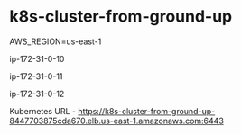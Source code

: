 # k8s-cluster-from-ground-up

AWS_REGION=us-east-1

ip-172-31-0-10

ip-172-31-0-11

ip-172-31-0-12


Kubernetes URL - https://k8s-cluster-from-ground-up-8447703875cda670.elb.us-east-1.amazonaws.com:6443

